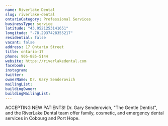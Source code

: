 ```yaml
---
name: Riverlake Dental 
slug: riverlake-dental
ontarioCategory: Professional Services
businessType: service
latitude: "43.9521253141651"
longitude: "-78.2937428355217"
residential: false
vacant: false
address: 17 Ontario Street
title: ontario-17
phone: 905-885-5144
website: https://riverlakedental.com
facebook: 
instagram: 
twitter: 
ownerName: Dr. Gary Senderovich
mailingList: 
buildingOwner: 
buildingMailingList: 
---
```


ACCEPTING NEW PATIENTS! Dr. Gary Senderovich, "The Gentle Dentist", and the RiverLake Dental team offer family,
cosmetic, and emergency dental services in Cobourg and Port Hope.

